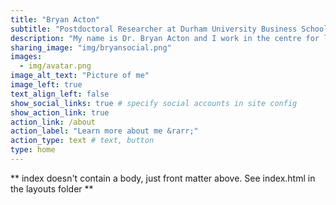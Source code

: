 ```yaml
---
title: "Bryan Acton"
subtitle: "Postdoctoral Researcher at Durham University Business School"
description: "My name is Dr. Bryan Acton and I work in the centre for leadership and followership (Durham University). I will be assistant professor of Leadership/Organizational Behavior at [Binghamton University School of Management](https://www.binghamton.edu/som/research/cls/index.html). I am interested in cutting-edge data analytic approaches for answering questions about our social world. I am particularly interested in studying leadership in collectives."
sharing_image: "img/bryansocial.png"
images:
  - img/avatar.png
image_alt_text: "Picture of me"
image_left: true
text_align_left: false
show_social_links: true # specify social accounts in site config
show_action_link: true
action_link: /about
action_label: "Learn more about me &rarr;"
action_type: text # text, button
type: home
---
```


** index doesn't contain a body, just front matter above.
See index.html in the layouts folder **